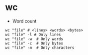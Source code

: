 # wc

- Word count

```shell
wc "file" # <lines> <words> <bytes>
wc "file" -l # Only lines
wc "file" -w  # Only words
wc "file" -c  # Only bytes
wc "file" -m  # Only characters
```

